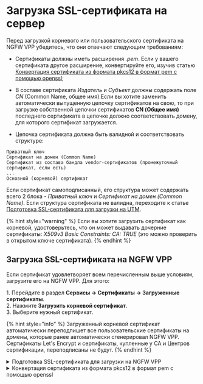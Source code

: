 # Загрузка SSL-сертификата на сервер

Перед загрузкой корневого или пользовательского сертификата на NGFW VPP убедитесь, что они отвечают следующим требованиям:

* Сертификаты должны иметь расширения *.pem*. Если у вашего сертификата другое расширение, конвертируйте его, изучив статью [Конвертация сертификата из формата pkcs12 в формат pem с помощью openssl](#konvertaciya-sertifikata-iz-formata-pkcs12-v-format-pem-s-pomoshyu-openssl);

* В составе сертификата *Издатель* и *Субъект* должны содержать поле *CN* (Common Name, общее имя).Если вы хотите заменить автоматически выпущенную цепочку сертификатов на свою, то при загрузке собственной цепочки сертификатов **CN (Общее имя)** последнего сертификата в цепочке должно соответствовать домену, для которого сертификат загружается.

* Цепочка сертификата должна быть валидной и соответствовать структуре:

```
Приватный ключ
Сертификат на домен (Common Name)
Сертификат из состава бандла vendor-сертификатов (промежуточный сертификат, если есть)
...
Основной (корневой) сертификат
```
Если сертификат самоподписанный, его структура может содержать всего 2 блока - *Приватный ключ* и *Сертификат на домен (Common Name)*. Если структура сертификата не валидна, переходите к статье [Подготовка SSL-сертификата для загрузки на UTM](#podgotovka-ssl-sertifikata-dlya-zagruzki-na-utm). 

{% hint style="warning" %}
Если вы хотите загрузить сертификат как корневой, удостоверьтесь, что он может выдавать дочерние сертификаты: *X509v3 Basic Constraints: CA: TRUE* (это можно проверить в открытом ключе сертификата).
{% endhint %}

## Загрузка SSL-сертификата на NGFW VPP

Если сертификат удовлетворяет всем перечисленным выше условиям, загрузите его на NGFW VPP. Для этого:

1\. Перейдите в раздел **Сервисы -> Сертификаты -> Загруженные сертификаты**.\
2\. Нажмите **Загрузить корневой сертификат**.\
3\. Выберите нужный сертификат.

{% hint style="info" %}
Загруженный корневой сертификат автоматически переподпишет все пользовательские сертификаты на домены, которые ранее автоматически сгенерировал NGFW VPP. Сертификаты Let's Encrypt и сертификаты, купленные у СА и Центров сертификации, переподписаны не будут.
{% endhint %}

<details>
<summary>Подготовка SSL-сертификата для загрузки на NGFW VPP</summary>

При покупке доверенного SSL-сертификата на домен у Certificate Authority или Центра сертификации данные для его установки как правило высылаются электронным письмом в разрозненном виде. Для корректной загрузки сертификаты на домен, промежуточные и корневые сертификаты нужно собрать в один файл в правильном порядке.

{% hint style="warning" %}
Некоторые данные (CSR-запрос и приватный ключ) генерируются только во время покупки SSL-сертификата и не высылаются в письме. Сразу сохраняйте такие данные на своем компьютере.
{% endhint %}

Корневые (самоподписанные) сертификаты также требуют построения цепочек. Структура таких сертификатов может содержать 2 блока - *Приватный ключ* и *Сертификат на домен (Comon Name)* - или более в зависимости от того, есть ли у вас промежуточные сертификаты (из состава бандла vendor-сертификатов).

Для создания корректной цепочки сертификатов выполните действия:

1\. Создайте текстовый файл вида:

```
-----BEGIN PRIVATE KEY-----
.....
.....
-----END PRIVATE KEY-----
-----BEGIN CERTIFICATE-----
.....
.....
-----END CERTIFICATE-----
-----BEGIN CERTIFICATE-----
.....
.....
-----END CERTIFICATE-----
-----BEGIN CERTIFICATE-----
.....
.....
-----END CERTIFICATE-----
```

2\. Добавьте в блок (**BEGIN PRIVATE KEY**) _расшифрованный_ приватный ключ.
   
{% hint style="info" %}
Если Центр сертификации выдал приватный ключ в зашифрованном виде, расшифруйте его с помощью passphrase (фразы-пароля). 
{% endhint %}

3\. В каждый из блоков (**BEGIN CERTIFICATE**) добавьте сертификат. В начало - сертификат на домен, следом - сертификаты из бандла vendor-сертификатов (если они есть), в самый конец - корневой сертификат. Файл должен получить такую структуру:

```
Приватный ключ
Сертификат на домен
Сертификат из состава бандла vendor-сертификатов (при наличии)
...
Основной (корневой) сертификат
```

4\. Сохраните файл с расширением **.pem** и загрузите его на NGFW VPP.

{% hint style="info" %}
С общепринятым стандартом создания файла-цепочки сертификатов можно также ознакомиться здесь: [https://www.digicert.com/ssl-support/pem-ssl-creation.htm](https://www.digicert.com/ssl-support/pem-ssl-creation.htm).
{% endhint %}
</details>

<details>
<summary>Конвертация сертификата из формата pkcs12 в формат pem с помощью openssl</summary>

{% hint style="info" %}
Для конвертации сертификата с помощью openssl на Windows воспользуйтесь ссылкой для [загрузки openssl на компьютер](http://slproweb.com/products/Win32OpenSSL.html) и для [установки openssl на компьютер](http://iljin-oleg.blogspot.com/2012/12/openssl-openssl-ssl-secure-socket-layer.html).
{% endhint %}

Для конвертации сертификата из формата **pkcs12** в формат **pem** выполните действия:\

1\. Откройте командную строку.\
2\. Введите команду `openssl pkcs12 -in certificate.pkcs12 -out certificate.pem` (сконвертирует сертификат в нужный формат), где:

* **certificate.pkcs12** - исходный сертификат который был получен у центра сертификации.
* **certificate.pem** - результат конвертации;

3\. Откройте полученный файл и убедитесь, что он имеет структуру:

```
    -----BEGIN CERTIFICATE-----
    ..............
    ..............
    -----END CERTIFICATE-----
    -----BEGIN PRIVATE KEY-----
    ..............
    ..............
    -----END PRIVATE KEY-----
   ```

Если в сертификате написано `--BEGIN ENCRYPTED PRIVATE KEY--`, расшифруйте его, введя в openssl команду\
`openssl rsa -in certificate.pem -out certificate_decoded.pem`, где: 

* **certificate.pem** - файл который был получен после конвертации;
* **certificate\_decode.pem** - результат расшифровки.

4\. Для подготовки сертификата к загрузке воспользуйтесь статьей [Подготовка SSL-сертификата для загрузки на NGFW VPP](#podgotovka-ssl-sertifikata-dlya-zagruzki-na-utm).

5\. Для загрузки сертификата на NGFW VPP воспользуйтесь статьей [Загрузка SSL-сертификата на NGFW VPP](#zagruzka-ssl-sertifikata-na-utm).
</details>
